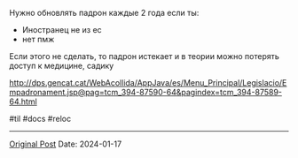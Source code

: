 Нужно обновлять падрон каждые 2 года если ты:
- Иностранец не из ес
- нет пмж

Если этого не сделать, то падрон истекает и в теории можно потерять доступ к медицине, садику

http://dps.gencat.cat/WebAcollida/AppJava/es/Menu_Principal/Legislacio/Empadronament.jsp@pag=tcm_394-87590-64&pagindex=tcm_394-87589-64.html

#til #docs #reloc

---
[Original Post](https://t.me/lev2tarragona/1885)
Date: 2024-01-17
